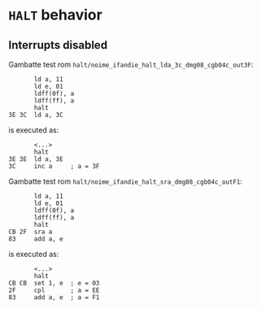 
# `HALT` behavior


## Interrupts disabled

Gambatte test rom `halt/noime_ifandie_halt_lda_3c_dmg08_cgb04c_out3F`:
```
       ld a, 11
       ld e, 01
       ldff(0f), a
       ldff(ff), a
       halt
3E 3C  ld a, 3C
```
is executed as:
```
       <...>
       halt
3E 3E  ld a, 3E
3C     inc a     ; a = 3F
```


Gambatte test rom `halt/noime_ifandie_halt_sra_dmg08_cgb04c_outF1`:
```
       ld a, 11
       ld e, 01
       ldff(0f), a
       ldff(ff), a
       halt
CB 2F  sra a
83     add a, e
```
is executed as:
```
       <...>
       halt
CB CB  set 1, e  ; e = 03
2F     cpl       ; a = EE
83     add a, e  ; a = F1
```
